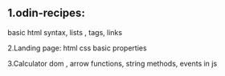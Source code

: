 ## 1.odin-recipes:
basic html syntax, lists , tags, links 

2.Landing page:
html css basic properties

3.Calculator
dom , arrow functions, string methods, events in js 


